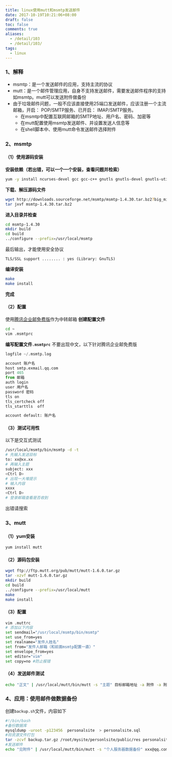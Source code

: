 ```yaml
---
title: linux使用mutt和msmtp发送邮件
date: 2017-10-19T10:21:06+08:00
draft: false
toc: false
comments: true
aliases:
  - /detail/103
  - /detail/103/
tags:
  - linux
---
```


### 1、解释
* msmtp：是一个发送邮件的应用，支持主流的协议
* mutt：是一个邮件管理应用，自身不支持发送邮件，需要发送邮件程序的支持如msmtp。mutt可以发送附件做备份
* 由于垃圾邮件问题，一般不应该直接使用25端口发送邮件，应该注册一个主流邮箱，开启： POP/SMTP服务、已开启： IMAP/SMTP服务。
	* 在msmtp中配置互联网邮箱的SMTP地址、用户名、密码、加密等
	* 在mutt配置使用msmtp发送邮件、并设置发送人信息等
	* 在shell脚本中、使用mutt命令发送邮件选择附件


### 2、msmtp
#### （1）使用源码安装
**安装依赖（若出错，可以一个一个安装，查看问题并检索）**
```bash
yum -y install ncurses-devel gcc gcc-c++ gnutls gnutls-devel gnutls-utils openssl openssl-devel libidn libidn-devel
```
**下载、解压源码文件**
```bash
wget http://downloads.sourceforge.net/msmtp/msmtp-1.4.30.tar.bz2?big_mirror=0 --no-check-certificate
tar jxvf msmtp-1.4.30.tar.bz2
```
**进入目录并检查**
```bash
cd msmtp-1.4.30
mkdir build
cd build
../configure --prefix=/usr/local/msmtp
```
最后输出，才能使用安全协议
```
TLS/SSL support ........ : yes (Library: GnuTLS)
```
**编译安装**
```bash
make
make install
```
**完成**

#### （2）配置
使用[腾讯企业邮免费版](https://exmail.qq.com)作为中转邮箱
**创建配置文件**
```bash
cd ~
vim .msmtprc
```
**编写配置文件`.msmtprc`**
不要出现中文，以下针对腾讯企业邮免费版
```python
logfile ~/.msmtp.log

account 账户名
host smtp.exmail.qq.com
port 465
from 邮箱
auth login
user 用户名
password 密码
tls on
tls_certcheck off
tls_starttls  off

account default: 账户名
```

#### （3）测试可用性
以下是交互式测试
```bash
/usr/local/msmtp/bin/msmtp -d -t
# 先输入发送目标
to: xx@xx.xx
# 再输入主题
subject: xxx
<Ctrl D>
# 出现一大堆提示
# 输入内容
xxxx
<Ctrl D>
# 登录邮箱查看是否收到
```
出错请搜索


### 3、mutt
#### （1）yum安装
```bash
yum install mutt
```

#### （2）源码包安装
```bash
wget ftp://ftp.mutt.org/pub/mutt/mutt-1.6.0.tar.gz
tar -xzvf mutt-1.6.0.tar.gz
mkdir build
cd build
../configure --prefix=/usr/local/mutt
make
make install
```

#### （3）配置
```bash
vim .muttrc
# 添加以下内容
set sendmail="/usr/local/msmtp/bin/msmtp"
set use_from=yes
set realname="发件人姓名"
set from="发件人邮箱（和前面msmtp配置一直）"
set envelope_from=yes
set editor="vim"
set copy=no #防止报错
```

#### （4）发送邮件测试
```bash
echo "正文" | /usr/local/mutt/bin/mutt -s "主题" 目标邮箱地址 -a 附件 -a 附件
```

### 4、应用：使用邮件做数据备份
创建`backup.sh`文件，内容如下
```bash
#!/bin/bash
#备份数据库
mysqldump -uroot -p123456  personalsite  > personalsite.sql
#将资源文件打包
tar -zcvf backup.tar.gz /root/mysite/personlsite/public/res personalsite.sql backup.sh
#发送邮件
echo "见附件" | /usr/local/mutt/bin/mutt -s "个人服务器数据备份" xxx@qq.com -a /root/shell/backup.tar.gz
```
